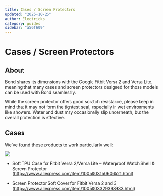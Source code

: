 ```yaml
---
title: Cases / Screen Protectors
updated: "2025-10-26"
author: Electricks
category: guides
sidebar: "a56f609"
---
```


# Cases / Screen Protectors

## About

Bond shares its dimensions with the Google Fitbit Versa 2 and Versa Lite, meaning that many cases and screen protectors designed for those models can be used with Bond seamlessly.

While the screen protector offers good scratch resistance, please keep in mind that it may not form the tightest seal, especially in wet environments like showers. Water and dust may occasionally slip underneath, but the overall protection is effective.

## Cases

We’ve found these products to work particularly well:

![](https://electricks.info/wp-content/uploads/2024/09/fitbit-versa-case-1024x383.png)

- Soft TPU Case for Fitbit Versa 2/Versa Lite – Waterproof Watch Shell & Screen Protector (https://www.aliexpress.com/item/1005003150606521.html)

- Screen Protector Soft Cover for Fitbit Versa 2 and 3 (https://www.aliexpress.com/item/1005003329398933.html)